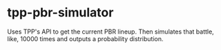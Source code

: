 # tpp-pbr-simulator
Uses TPP's API to get the current PBR lineup. Then simulates that battle, like, 10000 times and outputs a probability distribution.

